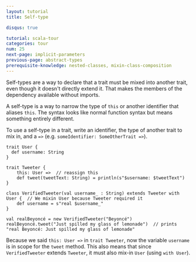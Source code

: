 ```yaml
---
layout: tutorial
title: Self-type

disqus: true

tutorial: scala-tour
categories: tour
num: 25
next-page: implicit-parameters
previous-page: abstract-types
prerequisite-knowledge: nested-classes, mixin-class-composition
---
```

Self-types are a way to declare that a trait must be mixed into another trait, even though it doesn't directly extend it. That makes the members of the dependency available without imports.

A self-type is a way to narrow the type of `this` or another identifier that aliases `this`. The syntax looks like normal function syntax but means something entirely different.

To use a self-type in a trait, write an identifier, the type of another trait to mix in, and a `=>` (e.g. `someIdentifier: SomeOtherTrait =>`).
```tut
trait User {
  def username: String
}

trait Tweeter {
	this: User =>  // reassign this
	def tweet(tweetText: String) = println(s"$username: $tweetText")
}

class VerifiedTweeter(val username_ : String) extends Tweeter with User {  // We mixin User because Tweeter required it
	def username = s"real $username_"
}

val realBeyoncé = new VerifiedTweeter("Beyoncé")
realBeyoncé.tweet("Just spilled my glass of lemonade")  // prints "real Beyoncé: Just spilled my glass of lemonade"
```

Because we said `this: User =>` in `trait Tweeter`, now the variable `username` is in scope for the `tweet` method. This also means that since `VerifiedTweeter` extends `Tweeter`, it must also mix-in `User` (using `with User`).

